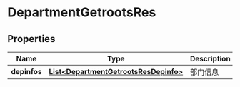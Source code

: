# DepartmentGetrootsRes

## Properties
Name | Type | Description | Notes
------------ | ------------- | ------------- | -------------
**depinfos** | [**List&lt;DepartmentGetrootsResDepinfo&gt;**](DepartmentGetrootsResDepinfo.md) | 部门信息 |  [optional]
